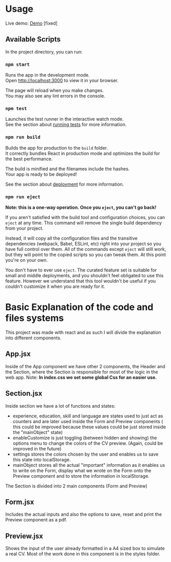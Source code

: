 # Usage

Live demo: [Demo](https://rodrigo0345.github.io/CV-Maker/) [fixed] 

## Available Scripts

In the project directory, you can run:

### `npm start`

Runs the app in the development mode.\
Open [http://localhost:3000](http://localhost:3000) to view it in your browser.

The page will reload when you make changes.\
You may also see any lint errors in the console.

### `npm test`

Launches the test runner in the interactive watch mode.\
See the section about [running tests](https://facebook.github.io/create-react-app/docs/running-tests) for more information.

### `npm run build`

Builds the app for production to the `build` folder.\
It correctly bundles React in production mode and optimizes the build for the best performance.

The build is minified and the filenames include the hashes.\
Your app is ready to be deployed!

See the section about [deployment](https://facebook.github.io/create-react-app/docs/deployment) for more information.

### `npm run eject`

**Note: this is a one-way operation. Once you `eject`, you can't go back!**

If you aren't satisfied with the build tool and configuration choices, you can `eject` at any time. This command will remove the single build dependency from your project.

Instead, it will copy all the configuration files and the transitive dependencies (webpack, Babel, ESLint, etc) right into your project so you have full control over them. All of the commands except `eject` will still work, but they will point to the copied scripts so you can tweak them. At this point you're on your own.

You don't have to ever use `eject`. The curated feature set is suitable for small and middle deployments, and you shouldn't feel obligated to use this feature. However we understand that this tool wouldn't be useful if you couldn't customize it when you are ready for it.

# Basic Explanation of the code and files systems

This project was made with react and as such I will divide the explanation into different components.

## App.jsx
Inside of the App component we have other 2 components, the Header and the Section, where the Section is responsible for most of the logic in the web app.
Note: **In index.css we set some global Css for an easier use.**

## Section.jsx
Inside section we have a lot of functions and states:
- experience, education, skill and language are states used to just act as counters and are later used inside the Form and Preview components ( this could be improved because these values could be just stored inside the "mainObject" state)
- enableCustomize is just toggling (between hidden and showing) the options menu to change the colors of the CV preview. (Again, could be improved in the future)
- settings stores the colors chosen by the user and enables us to save this state into localStorage.
- mainObject stores all the actual "important" information as it enables us to write on the Form, display what we wrote on the Form onto the Preview component and to store the information in localStorage.

The Section is divided into 2 main components (Form and Preview)

## Form.jsx
Includes the actual inputs and also the options to save, reset and print the Preview component as a pdf.

## Preview.jsx
Shows the input of the user already formatted in a A4 sized box to simulate a real CV. Most of the work done in this component is in the styles folder.

